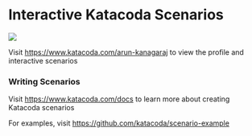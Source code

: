 # Interactive Katacoda Scenarios

[![](http://shields.katacoda.com/katacoda/arun-kanagaraj/count.svg)](https://www.katacoda.com/arun-kanagaraj "Get your profile on Katacoda.com")

Visit https://www.katacoda.com/arun-kanagaraj to view the profile and interactive scenarios

### Writing Scenarios
Visit https://www.katacoda.com/docs to learn more about creating Katacoda scenarios

For examples, visit https://github.com/katacoda/scenario-example
